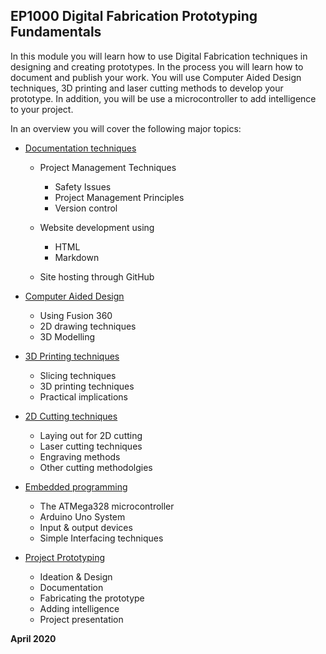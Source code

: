## EP1000 Digital Fabrication Prototyping Fundamentals

In this module you will learn how to use Digital Fabrication techniques in designing and creating prototypes.  In the process you will learn how to
document and publish your work.  You will use Computer Aided Design techniques, 3D printing and laser cutting methods to develop your prototype.  In addition,
you will be use a microcontroller to add intelligence to your project.

In an overview you will cover the following major topics:

* [Documentation techniques]()
    * Project Management Techniques
        * Safety Issues
        * Project Management Principles
        * Version control

    * Website development using
        * HTML
        * Markdown
    * Site hosting through GitHub

* [Computer Aided Design]()
    * Using Fusion 360
    * 2D drawing techniques
    * 3D Modelling

* [3D Printing techniques]()
    * Slicing techniques
    * 3D printing techniques
    * Practical implications

* [2D Cutting techniques]()
    * Laying out for 2D cutting
    * Laser cutting techniques
    * Engraving methods
    * Other cutting methodolgies

* [Embedded programming]()
    * The ATMega328 microcontroller
    * Arduino Uno System
    * Input & output devices
    * Simple Interfacing techniques

* [Project Prototyping]()
    * Ideation & Design
    * Documentation
    * Fabricating the prototype
    * Adding intelligence
    * Project presentation

**April 2020**


